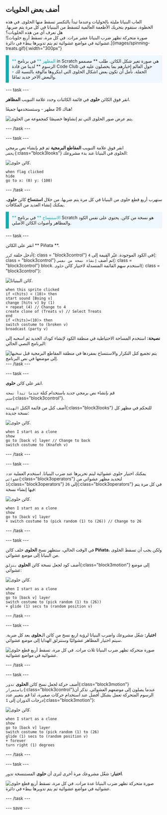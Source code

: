## أضف بعض الحلويات

<div style="display: flex; flex-wrap: wrap">
<div style="flex-basis: 200px; flex-grow: 1; margin-right: 15px;">
العاب البنياتا مليئة بالحوليات وعندما تبدأ بالتكسر تسقط منها الحلوى. في هذه الخطوة، ستقوم بتحريك الأطعمة العالمية لتسقط من البينياتا في كل مرة يتم ضربها. هل تعرف أي من هذه الحلويات؟
</div>
<div>
![صورة متحركة تظهر ضرب البنياتا عشر مرات. في كل مرة، تسقط أربع حلويات عشوائية في مواضع عشوائية ثم يتم تدويرها ببطء في دائرة.](images/spinning-treats.gif){:width="300px"}
</div>
</div>

<p style="border-left: solid; border-width:10px; border-color: #0faeb0; background-color: aliceblue; padding: 10px;">
<span style="color: #0faeb0">** المظهر **</span> في برنامج in Scratch هي صورة تغير شكل الكائن. طلب ** مصممو الرسوم ** لدينا من قادة Code Club حول العالم إخبارهم بما يحصلون عليه في الحفلة. نأمل أن تكون بعض اشكال الحلوى التي ابتكروها مألوفة بالنسبة لك - والبعض الآخر جديد تمامًا.      
</p>

--- task ---

انقر فوق الكائن **حلوى** في قائمة الكائنات وحدد علامة التبويب **المظاهر**.

هناك 26 مظهر - وستستخدمها جميعًا!

![يتم عرض صور الحلوى التي تم إنشاؤها خصيصًا كمجموعة من الحلوى.](images/treats.png)

--- /task ---

--- task ---

انقر فوق علامة التبويب **المقاطع البرمجية** ثم قم بإنشاء نص برمجي `يخفي`{:class="block3looks"} الحلوى في البنياتا عند بدء مشروعك:

![كائن حلوى.](images/treats-sprite.png)

```blocks3
when flag clicked
hide
go to x: (0) y: (100)
```

--- /task ---

ستهرب أربع قطع حلوى من البنياتا في كل مرة يتم ضربها. من خلال **استنساخ** كائن **حلوى**، يمكنك إنشاء العديد من المكافآت.

<p style="border-left: solid; border-width:10px; border-color: #0faeb0; background-color: aliceblue; padding: 10px;">
<span style="color: #0faeb0">** الاستنساخ **</span> في برنامج Scratch هو نسخة من كائن. يحتوي على نفس الكود والمظاهر وأصوات الكائن الأصلي.      
</p>

--- task ---

انقر على الكائن ** Piñata **.

أدخل حلقة `كرر`{: class = "block3control"} في الكود الموجودة. غيّر القيمة إلى `4`{: class = "block3control"} ثم أضف `إنشاء نسخة من نفسي`{: class = "block3control"} block. استخدم سهم القائمة المنسدلة لاختيار كائن `حلوى`{: class = "block3control"}:

![كائن البينياتا.](images/pinata-sprite.png)

```blocks3
when this sprite clicked
if <(hits) < (10)> then
start sound [Boing v]
change [hits v] by (1)
+ repeat (4) // Change to 4
create clone of (Treats v) // Select Treats
end
if <(hits)=(10)> then
switch costume to (broken v)
broadcast (party v)
```

**نصيحة:** استخدم المساحة الاحتياطية في منطقة الكود لإنشاء كودك الجديد ثم اسحبه إلى البرنامج النصي الحالي:

![يتم تجميع كتل التكرار والاستنساخ بمفردها في منطقة المقاطع البرمجية قبل سحبها إلى موضعها في نص البرنامج.](images/code-area.gif) --- /task ---

--- task ---

انقر على كائن **حلوى**.

قم بإنشاء نص برمجي جديد باستخدام كتلة `عندما تبدأ نسخة مني`{:class="block3control"}.

أضف كتل من قائمة الكتل `الهيئة`{:class="block3looks"} للتحكم في مظهر كل نسخة جديدة:

![كائن حلوى.](images/treats-sprite.png)

```blocks3
when I start as a clone
show
go to [back v] layer // Change to back
switch costume to (Knafeh v)
```

--- /task ---

--- task ---

يمكنك اختيار حلوى عشوائية ليتم تحريرها عند ضرب البنياتا. استخدم العملية `عدد عشوائي`{:class="block3operators"} لتحديد مظهر عشوائي من `1`{:class="block3operators"} إلى `26`{:class="block3operators"} في كل مرة يتم فيها إنشاء نسخة:

![كائن حلوى.](images/treats-sprite.png)

```blocks3
when I start as a clone
show
go to [back v] layer 
+ switch costume to (pick random (1) to (26)) // Change to 26
```

--- /task ---

--- task ---

في الوقت الحالي، ستظهر نسخ **الحلوى** خلف كائن **Piñata**، ولكن يجب أن تسقط الحلوى من البنياتا إلى موضع عشوائي.

أضف كود لجعل نسخة كائن **الحلوى** `ينزلق`{:class="block3motion"} إلى موضع عشوائي:

![كائن حلوى.](images/treats-sprite.png)

```blocks3
when I start as a clone
show
go to [back v] layer
switch costume to (pick random (1) to (26))
+ glide (1) secs to (random position v) 
```

--- /task ---

--- task ---

**اختبار:** شغّل مشروعك واضرب البنياتا لرؤية اربع نسخ من كائن الـ**حلوى** بعد كل ضربة. سيتم اختيار المظاهر عشوائيًا وستنزلق الهدايا إلى موضع عشوائي.

![صورة متحركة تظهر ضرب البنياتا ثلاث مرات. في كل مرة، تسقط أربع قطع حلوى عشوائية في مواضع عشوائية.](images/four-treats.gif)

--- /task ---

--- task ---

أضف حركة لجعل نسخ كائن **الحلوى** `تدور`{:class="block3motion"} `باستمرار`{:class="block3control"}عندما يصلون إلى موضعهم العشوائي. تذكر أن الرسوم المتحركة تعمل بشكل أفضل عند استخدام حركات صغيرة، لذا قم بتغيير عدد درجات الدوران إلى `1`{:class="block3motion"}:

![كائن حلوى.](images/treats-sprite.png)

```blocks3
when I start as a clone
show
go to [back v] layer
switch costume to (pick random (1) to (26)
glide (1) secs to (random position v) 
+ forever
turn right (1) degrees
```

--- /task ---

--- task ---

**اختبار:** شغّل مشروعك مرة أخرى لترى أن **حلوى** المستنسخة تدور.

![صورة متحركة تظهر ضرب البنياتا عدة مرات. في كل مرة، تسقط أربع قطع حلوى عشوائية في مواضع عشوائية ثم يتم تدويرها ببطء في دائرة.](images/spinning-treats.gif)

--- /task ---

--- save ---
